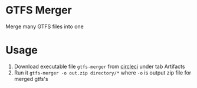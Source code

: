 # GTFS Merger
Merge many GTFS files into one

# Usage

1. Download executable file `gtfs-merger` from [circleci](https://circleci.com/gh/bileto/gtfs-merger) under tab Artifacts
2. Run it `gtfs-merger -o out.zip directory/*`
   where `-o` is output zip file for merged gtfs's